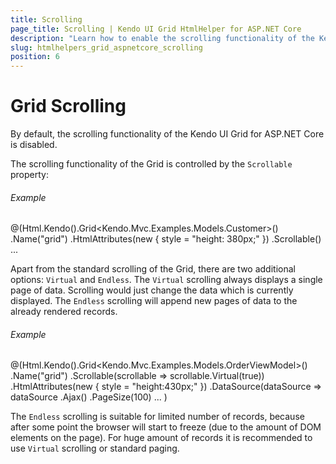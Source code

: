 ```yaml
---
title: Scrolling
page_title: Scrolling | Kendo UI Grid HtmlHelper for ASP.NET Core
description: "Learn how to enable the scrolling functionality of the Kendo UI Grid for ASP.NET Core."
slug: htmlhelpers_grid_aspnetcore_scrolling
position: 6
---
```


# Grid Scrolling

By default, the scrolling functionality of the Kendo UI Grid for ASP.NET Core is disabled.

The scrolling functionality of the Grid is controlled by the `Scrollable` property:

###### Example
@(Html.Kendo().Grid<Kendo.Mvc.Examples.Models.Customer>()
		.Name("grid")
		.HtmlAttributes(new { style = "height: 380px;" })
		.Scrollable()
        ...

Apart from the standard scrolling of the Grid, there are two additional options: `Virtual` and `Endless`. The `Virtual` scrolling always displays a single page of data. Scrolling would just change the data which is currently displayed. The `Endless` scrolling will append new pages of data to the already rendered records.
		
###### Example		
@(Html.Kendo().Grid<Kendo.Mvc.Examples.Models.OrderViewModel>()
    .Name("grid")
    .Scrollable(scrollable => scrollable.Virtual(true))
    .HtmlAttributes(new { style = "height:430px;" })
    .DataSource(dataSource => dataSource
        .Ajax()
        .PageSize(100)
		...
)
		
The `Endless` scrolling is suitable for limited number of records, because after some point the browser will start to freeze (due to the amount of DOM elements on the page). For huge amount of records it is recommended to use `Virtual` scrolling or standard paging.
			
			